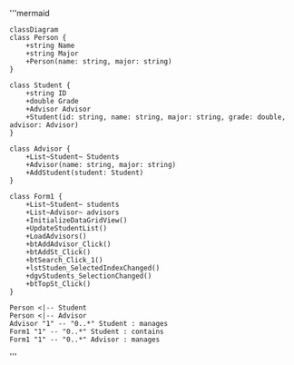 '''mermaid

    classDiagram
    class Person {
        +string Name
        +string Major
        +Person(name: string, major: string)
    }

    class Student {
        +string ID
        +double Grade
        +Advisor Advisor
        +Student(id: string, name: string, major: string, grade: double, advisor: Advisor)
    }

    class Advisor {
        +List~Student~ Students
        +Advisor(name: string, major: string)
        +AddStudent(student: Student)
    }

    class Form1 {
        +List~Student~ students
        +List~Advisor~ advisors
        +InitializeDataGridView()
        +UpdateStudentList()
        +LoadAdvisors()
        +btAddAdvisor_Click()
        +btAddSt_Click()
        +btSearch_Click_1()
        +lstStuden_SelectedIndexChanged()
        +dgvStudents_SelectionChanged()
        +btTopSt_Click()
    }

    Person <|-- Student
    Person <|-- Advisor
    Advisor "1" -- "0..*" Student : manages
    Form1 "1" -- "0..*" Student : contains
    Form1 "1" -- "0..*" Advisor : manages

'''
